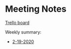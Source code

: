 # Meeting Notes

[Trello board](https://trello.com/b/joc9hLgN/garnet)

Weekly summary:

- [2-19-2020](meeting-notes/2-19-2020.md)
